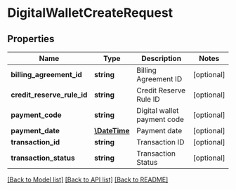 # DigitalWalletCreateRequest

## Properties
Name | Type | Description | Notes
------------ | ------------- | ------------- | -------------
**billing_agreement_id** | **string** | Billing Agreement ID | [optional] 
**credit_reserve_rule_id** | **string** | Credit Reserve Rule ID | [optional] 
**payment_code** | **string** | Digital wallet payment code | [optional] 
**payment_date** | [**\DateTime**](\DateTime.md) | Payment date | [optional] 
**transaction_id** | **string** | Transaction ID | [optional] 
**transaction_status** | **string** | Transaction Status | [optional] 

[[Back to Model list]](../README.md#documentation-for-models) [[Back to API list]](../README.md#documentation-for-api-endpoints) [[Back to README]](../README.md)


